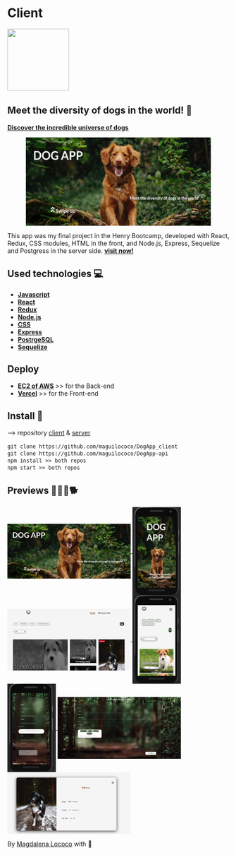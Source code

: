 # Client

<a href="https://dogapp.vercel.app/" target="_blank">
    <img src='https://github.com/myhouseapp/client/blob/main/src/images/circulo2.png?raw=true'  width="140" height="140" />
</a>

## Meet the diversity of dogs in the world! 🐶
**[Discover the incredible universe of dogs](https://dogapp.vercel.app/)**
<p align="center">
    <a href="https://www.youtube.com/watch?v=e-OEwufd3Kc" target="_blank">
        <img align="center" src='https://github.com/maguilococo/maguilococo/blob/main/DogApp/landPage.png'  width="420" height="200" />
    </a>
</p>

This app was my final project in the Henry Bootcamp, developed with React, Redux, CSS modules, HTML in the front, and Node.js, Express, Sequelize and Postgress in the server side. **[visit now!](https://dogapp.vercel.app/)**


## Used technologies :computer: 

* [__Javascript__](https://developer.mozilla.org/en-US/docs/Web/JavaScript)
* [__React__](https://reactjs.org/)
* [__Redux__](https://redux.js.org)
* [__Node.js__](https://nodejs.org)
* [__CSS__](https://www.w3schools.com/css/)
* [__Express__](https://expressjs.com)
* [__PostrgeSQL__](https://www.postgresql.org)
* [__Sequelize__](https://sequelize.org/)

## Deploy
* [__EC2 of AWS__](https://aws.amazon.com/es/ec2/) >> for the Back-end
* [__Vercel__](https://vercel.com/dashboard) >> for the Front-end

## Install 🐾
--> repository <a href="https://github.com/maguilococo/DogApp_client" target="_blank">client</a> & </a><a href="https://github.com/maguilococo/DogApp-api" target="_blank">server</a>
```
git clone https://github.com/maguilococo/DogApp_client
git clone https://github.com/maguilococo/DogApp-api
npm install >> both repos
npm start >> both repos
```



## Previews 🐕‍🦺🐩🐕
  <p>
    <a href="https://dogapp.vercel.app/" target="_blank">
      <img  align="center" src="https://github.com/maguilococo/maguilococo/blob/main/DogApp/landPage.png" alt="me" width="280 height="140"/>
    </a>
    <a href="https://dogapp.vercel.app/" target="_blank">
      <img  align="center" src="https://github.com/maguilococo/maguilococo/blob/main/DogApp/responsive_landPage.png" alt="me" width="110" height="200"/>
    </a>
    <a href="https://dogapp.vercel.app/" target="_blank">
      <img  align="center" src="https://github.com/maguilococo/maguilococo/blob/main/DogApp/Home.png" alt="me" width="280" height="140"/>
    </a>
    <a href="https://dogapp.vercel.app/" target="_blank">
      <img  align="center" src="https://github.com/maguilococo/maguilococo/blob/main/DogApp/responsive_Home.png" alt="me" width="110" height="200"/>
    </a>
    <a href="https://dogapp.vercel.app/" target="_blank">
      <img  align="center" src="https://github.com/maguilococo/maguilococo/blob/main/DogApp/responsive_form.png" alt="me" width="110" height="200"/>
    </a>
    <a href="https://dogapp.vercel.app/" target="_blank">
      <img  align="center" src="https://github.com/maguilococo/maguilococo/blob/main/DogApp/form.png" alt="me" width="280" height="140"/>
    </a>
    <a href="https://dogapp.vercel.app/" target="_blank">
      <img  align="center" src="https://github.com/maguilococo/maguilococo/blob/main/DogApp/details.png" alt="me" width="280" height="140"/>
    </a>
  </p>  


By [Magdalena Lococo](https://github.com/maguilococo) with 🤍
